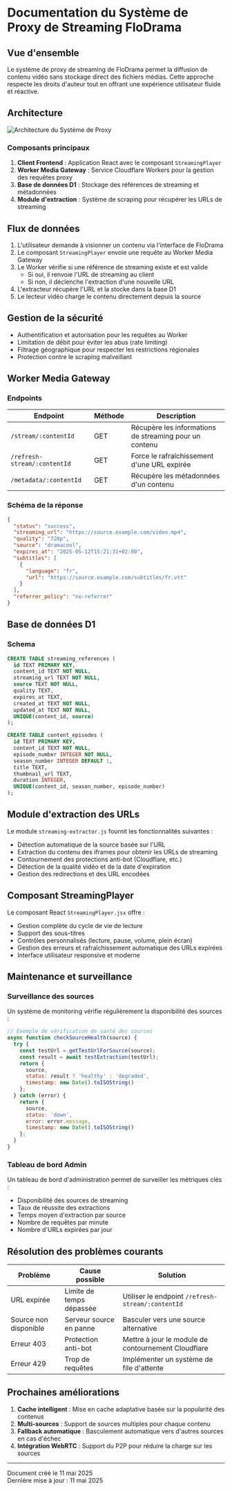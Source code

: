 # Documentation du Système de Proxy de Streaming FloDrama

## Vue d'ensemble

Le système de proxy de streaming de FloDrama permet la diffusion de contenu vidéo sans stockage direct des fichiers médias. Cette approche respecte les droits d'auteur tout en offrant une expérience utilisateur fluide et réactive.

## Architecture

![Architecture du Système de Proxy](https://mermaid.ink/img/pako:eNqNksFOwzAMhl_FyoETSO0GBySEQOLECcGhXLzGWxYlaZW4iDHtJXgZHou4ZVPLNgYckth_vj-243tQVmPQUDvsFRt6G9GiCWgF9oaqk1xMVNYLUfbGZUxF8Ehxr4S7wIRGtMaJ5MnYqBzGCEfqvAc_iI-VwqEVlSeBSXoD1m6lXYONMpUVdS4aG_bWL6FzdCu0E4YnOD1JUSLj3mNdpNCIWVPjU3Y9wLvjCc4Dcp8DblM46MZiCvfkpRfr4jXUHrM_DnnhfFUoNx4rYFIXkM6CUQlE5kkbZbHJA5_mWWt8sXgJNvvKJzHqvBPkZDw2YnQ9IceX5V4Mq1o37CzjPJI5gXE6k57dM2Gvg8PEd_DGh4_HQxQB0cUCRYuKYKuaPswmj_MLzq6HL7dlWpRlWa5KKMwSXA9NCbP52XRWwiIUMLdEpCo0J9NLqNnpHzxbQ02ehFtomOFbULRD-_sATW83Lsbe-A8_iQJ-AZs6n2w)

### Composants principaux

1. **Client Frontend** : Application React avec le composant `StreamingPlayer`
2. **Worker Media Gateway** : Service Cloudflare Workers pour la gestion des requêtes proxy
3. **Base de données D1** : Stockage des références de streaming et métadonnées
4. **Module d'extraction** : Système de scraping pour récupérer les URLs de streaming

## Flux de données

1. L'utilisateur demande à visionner un contenu via l'interface de FloDrama
2. Le composant `StreamingPlayer` envoie une requête au Worker Media Gateway
3. Le Worker vérifie si une référence de streaming existe et est valide
   - Si oui, il renvoie l'URL de streaming au client
   - Si non, il déclenche l'extraction d'une nouvelle URL
4. L'extracteur récupère l'URL et la stocke dans la base D1
5. Le lecteur vidéo charge le contenu directement depuis la source

## Gestion de la sécurité

- Authentification et autorisation pour les requêtes au Worker
- Limitation de débit pour éviter les abus (rate limiting)
- Filtrage géographique pour respecter les restrictions régionales
- Protection contre le scraping malveillant

## Worker Media Gateway

### Endpoints

| Endpoint | Méthode | Description |
|----------|---------|-------------|
| `/stream/:contentId` | GET | Récupère les informations de streaming pour un contenu |
| `/refresh-stream/:contentId` | GET | Force le rafraîchissement d'une URL expirée |
| `/metadata/:contentId` | GET | Récupère les métadonnées d'un contenu |

### Schéma de la réponse

```json
{
  "status": "success",
  "streaming_url": "https://source.example.com/video.mp4",
  "quality": "720p",
  "source": "dramacool",
  "expires_at": "2025-05-12T15:21:31+02:00",
  "subtitles": [
    {
      "language": "fr",
      "url": "https://source.example.com/subtitles/fr.vtt"
    }
  ],
  "referrer_policy": "no-referrer"
}
```

## Base de données D1

### Schema

```sql
CREATE TABLE streaming_references (
  id TEXT PRIMARY KEY,
  content_id TEXT NOT NULL,
  streaming_url TEXT NOT NULL,
  source TEXT NOT NULL,
  quality TEXT,
  expires_at TEXT,
  created_at TEXT NOT NULL,
  updated_at TEXT NOT NULL,
  UNIQUE(content_id, source)
);

CREATE TABLE content_episodes (
  id TEXT PRIMARY KEY,
  content_id TEXT NOT NULL,
  episode_number INTEGER NOT NULL,
  season_number INTEGER DEFAULT 1,
  title TEXT,
  thumbnail_url TEXT,
  duration INTEGER,
  UNIQUE(content_id, season_number, episode_number)
);
```

## Module d'extraction des URLs

Le module `streaming-extractor.js` fournit les fonctionnalités suivantes :

- Détection automatique de la source basée sur l'URL
- Extraction du contenu des iframes pour obtenir les URLs de streaming
- Contournement des protections anti-bot (Cloudflare, etc.)
- Détection de la qualité vidéo et de la date d'expiration
- Gestion des redirections et des URL encodées

## Composant StreamingPlayer

Le composant React `StreamingPlayer.jsx` offre :

- Gestion complète du cycle de vie de lecture
- Support des sous-titres
- Contrôles personnalisés (lecture, pause, volume, plein écran)
- Gestion des erreurs et rafraîchissement automatique des URLs expirées
- Interface utilisateur responsive et moderne

## Maintenance et surveillance

### Surveillance des sources

Un système de monitoring vérifie régulièrement la disponibilité des sources :

```js
// Exemple de vérification de santé des sources
async function checkSourceHealth(source) {
  try {
    const testUrl = getTestUrlForSource(source);
    const result = await testExtraction(testUrl);
    return {
      source,
      status: result ? 'healthy' : 'degraded',
      timestamp: new Date().toISOString()
    };
  } catch (error) {
    return {
      source,
      status: 'down',
      error: error.message,
      timestamp: new Date().toISOString()
    };
  }
}
```

### Tableau de bord Admin

Un tableau de bord d'administration permet de surveiller les métriques clés :

- Disponibilité des sources de streaming
- Taux de réussite des extractions
- Temps moyen d'extraction par source
- Nombre de requêtes par minute
- Nombre d'URLs expirées par jour

## Résolution des problèmes courants

| Problème | Cause possible | Solution |
|----------|----------------|----------|
| URL expirée | Limite de temps dépassée | Utiliser le endpoint `/refresh-stream/:contentId` |
| Source non disponible | Serveur source en panne | Basculer vers une source alternative |
| Erreur 403 | Protection anti-bot | Mettre à jour le module de contournement Cloudflare |
| Erreur 429 | Trop de requêtes | Implémenter un système de file d'attente |

## Prochaines améliorations

1. **Cache intelligent** : Mise en cache adaptative basée sur la popularité des contenus
2. **Multi-sources** : Support de sources multiples pour chaque contenu
3. **Fallback automatique** : Basculement automatique vers d'autres sources en cas d'échec
4. **Intégration WebRTC** : Support du P2P pour réduire la charge sur les sources

---

Document créé le 11 mai 2025  
Dernière mise à jour : 11 mai 2025
